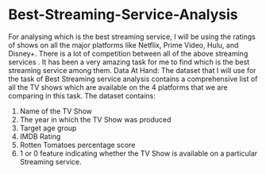 # Best-Streaming-Service-Analysis
For analysing which is the best streaming service, I will be using the ratings of shows on all the major platforms like Netflix, Prime Video, Hulu, and Disney+. There is a lot of competition between all of the above streaming services . It has been a very amazing task for me to find which is the best streaming service among them.
Data At Hand:
The dataset that I will use for the task of Best Streaming service analysis contains a comprehensive list of all the TV shows which are available on the 4 platforms that we are comparing in this task. The dataset contains:
1. Name of the TV Show
2. The year in which the TV Show was produced
3. Target age group
4. IMDB Rating
5. Rotten Tomatoes percentage score
6. 1 or 0 feature indicating whether the TV Show is available on a particular Streaming service.

